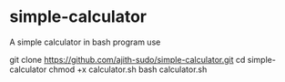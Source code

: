 # simple-calculator
A simple calculator in bash program 
use 

git clone https://github.com/ajith-sudo/simple-calculator.git
cd simple-calculator 
chmod +x calculator.sh
bash calculator.sh
